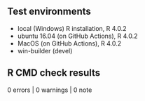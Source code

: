 ## Test environments
* local (Windows) R installation, R 4.0.2
* ubuntu 16.04 (on GitHub Actions), R 4.0.2
* MacOS (on GitHub Actions), R 4.0.2
* win-builder (devel)

## R CMD check results

0 errors | 0 warnings | 0 note

